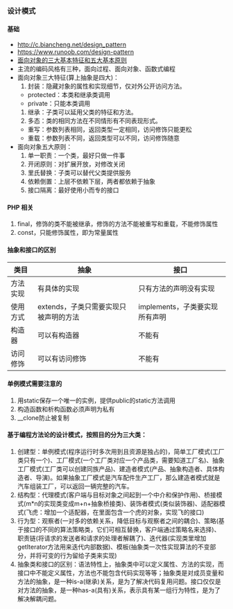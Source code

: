 ### 设计模式

#### 基础
* http://c.biancheng.net/design_pattern
* https://www.runoob.com/design-pattern
* [面向对象的三大基本特征和五大基本原则](https://segmentfault.com/a/1190000021898422)
* 主流的编码风格有三种，面向过程、面向对象、函数式编程
* 面向对象三大特征(算上抽象是四大)：
  1. 封装：隐藏对象的属性和实现细节，仅对外公开访问方法。
    * protected：本类和继承类调用
    * private：只能本类调用
  1. 继承：子类可以延用父类的特征和方法。
  1. 多态：类的相同方法在不同情形有不同表现形式。
    * 重写：参数列表相同，返回类型一定相同，访问修饰只能更松
    * 重载：参数列表不同，返回类型可以不同，访问修饰随意
* 面向对象五大原则：
  1. 单一职责：一个类，最好只做一件事
  1. 开闭原则：对扩展开放，对修改关闭
  1. 里氏替换：子类可以替代父类提供服务
  1. 依赖倒置：上层不依赖下层，两者都依赖于抽象
  1. 接口隔离：最好使用小而专的接口

#### PHP 相关
  1. final，修饰的类不能被继承，修饰的方法不能被重写和重载，不能修饰属性
  1. const，只能修饰属性，即为常量属性

#### 抽象和接口的区别
|  类目   | 抽象  | 接口 |
|  ----  | ----  | ----  |
| 方法实现  |有具体的实现  |只有方法的声明没有实现|
| 使用方式  |extends，子类只需要实现只被声明的方法 |implements，子类要实现所有声明|
| 构造器    |可以有构造器 |不能有|
| 访问修饰  |可以有访问修饰 |不能有|

#### 单例模式需要注意的
1. 用static保存一个唯一的实例，提供public的static方法调用
1. 构造函数和析构函数必须声明为私有
1. __clone防止被复制

#### 基于编程方法论的设计模式，按照目的分为三大类：
1. 创建型：单例模式(程序运行时多次用到且资源是独占的)，简单工厂模式(工厂类只有一个)、工厂模式(一个工厂类对应一个产品类，需要知道工厂名)、抽象工厂模式(工厂类可以创建同族产品)、建造者模式(产品、抽象构造者、具体构造者、导演)。如果抽象工厂模式是汽车配件生产工厂，那么建造者模式就是汽车组装工厂，可以返回一辆完整的汽车。
1. 结构型：代理模式(客户端与目标对象之间起到一个中介和保护作用)、桥接模式(m*n的实现类变成m+n+抽象桥接类)、装饰者模式(类似装饰器)、适配器模式(飞虎：增加一个适配器，在里面包含一个虎的对象，实现飞的接口)
1. 行为型：观察者(一对多的依赖关系，降低目标与观察者之间的耦合)、策略(基于接口的不同的算法策略类，它们可相互替换，客户端通过策略名来选择)、职责链(将请求的发送者和请求的处理者解耦了)、迭代器(实现类里增加getIterator方法用来迭代内部数据)、模板(抽象类一次性实现算法的不变部分，并将可变的行为留给子类来实现)
1. 抽象类和接口的区别：语法特性上，抽象类中可以定义属性、方法的实现，而接口中不能定义属性，方法也不能包含代码实现等等；抽象类是对成员变量和方法的抽象，是一种is-a(继承)关系，是为了解决代码复用问题。接口仅仅是对方法的抽象，是一种has-a(具有)关系，表示具有某一组行为特性，是为了解决解耦问题。

